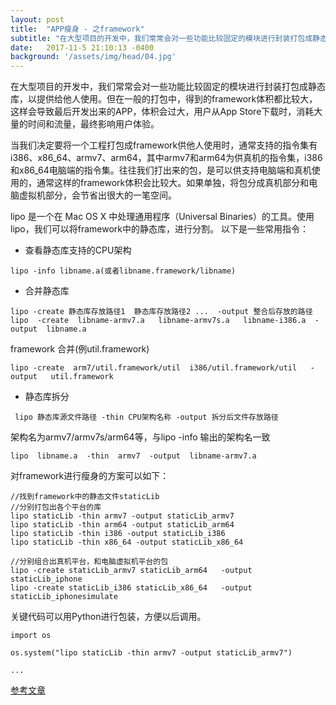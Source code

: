 ```yaml
---
layout: post
title:  "APP瘦身 - 之framework"
subtitle: "在大型项目的开发中，我们常常会对一些功能比较固定的模块进行封装打包成静态库，以提供给他人使用..."
date:   2017-11-5 21:10:13 -0400
background: '/assets/img/head/04.jpg'
---
```


在大型项目的开发中，我们常常会对一些功能比较固定的模块进行封装打包成静态库，以提供给他人使用。但在一般的打包中，得到的framework体积都比较大，这样会导致最后开发出来的APP，体积会过大，用户从App Store下载时，消耗大量的时间和流量，最终影响用户体验。

当我们决定要将一个工程打包成framework供他人使用时，通常支持的指令集有i386、x86_64、armv7、arm64，其中armv7和arm64为供真机的指令集，i386和x86_64电脑端的指令集。往往我们打出来的包，是可以供支持电脑端和真机使用的，通常这样的framework体积会比较大。如果单独，将包分成真机部分和电脑虚拟机部分，会节省出很大的一笔空间。

lipo 是一个在 Mac OS X 中处理通用程序（Universal Binaries）的工具。使用lipo，我们可以将framework中的静态库，进行分割。
以下是一些常用指令：

* 查看静态库支持的CPU架构

```
lipo -info libname.a(或者libname.framework/libname)
```

* 合并静态库

```
lipo -create 静态库存放路径1  静态库存放路径2 ...  -output 整合后存放的路径
lipo  -create  libname-armv7.a   libname-armv7s.a   libname-i386.a  -output  libname.a
```
framework 合并(例util.framework)

```
lipo -create  arm7/util.framework/util  i386/util.framework/util   -output   util.framework   
```

* 静态库拆分

```
 lipo 静态库源文件路径 -thin CPU架构名称 -output 拆分后文件存放路径
```
架构名为armv7/armv7s/arm64等，与lipo -info 输出的架构名一致

```
lipo  libname.a  -thin  armv7  -output  libname-armv7.a
```

对framework进行瘦身的方案可以如下：

```
//找到framework中的静态文件staticLib
//分别打包出各个平台的库
lipo staticLib -thin armv7 -output staticLib_armv7
lipo staticLib -thin arm64 -output staticLib_arm64
lipo staticLib -thin i386 -output staticLib_i386
lipo staticLib -thin x86_64 -output staticLib_x86_64

//分别组合出真机平台，和电脑虚拟机平台的包
lipo -create staticLib_armv7 staticLib_arm64   -output   staticLib_iphone
lipo -create staticLib_i386 staticLib_x86_64   -output   staticLib_iphonesimulate

```

关键代码可以用Python进行包装，方便以后调用。

```
import os

os.system("lipo staticLib -thin armv7 -output staticLib_armv7")

...
```

[参考文章](http://www.jianshu.com/p/e590f041c5f6)
